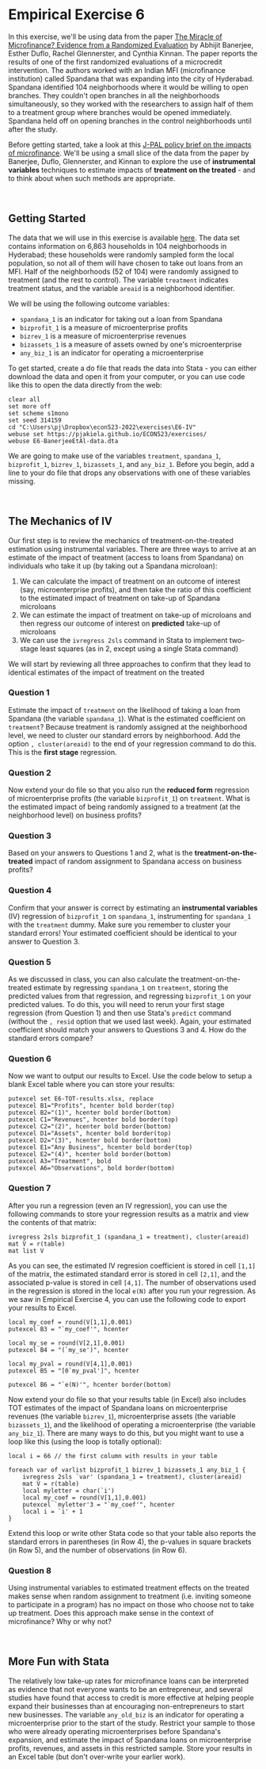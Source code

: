 # Empirical Exercise 6  

In this exercise, we'll be using data from the paper [The Miracle of Microfinance?  Evidence from a Randomized Evaluation](https://www.jstor.org/stable/43189512?seq=1) by 
Abhijit Banerjee, Esther Duflo, Rachel Glennerster, and Cynthia Kinnan.  The paper reports the results of one of the first randomized evaluations of a microcredit 
intervention.  The authors worked with an Indian MFI (microfinance institution) called Spandana that was expanding into the city of Hyderabad.  Spandana 
identified 104 neighborhoods where it would be willing to open branches.  They couldn't open branches in all the neighborhoods simultaneously, so they worked with 
the researchers to assign half of them to a treatment group where branches would be opened immediately.  Spandana held off on opening branches in 
the control neighborhoods until after the study.  

Before getting started, take a look at this [J-PAL policy brief on the impacts of microfinance](https://www.povertyactionlab.org/policy-insight/microcredit-impacts-and-limitations).  We'll be using a small slice of the data from the paper by Banerjee, Duflo, Glennerster, and Kinnan to explore the use of **instrumental variables** techniques to estimate impacts of **treatment on the treated** - and to think about when such methods are appropriate.

<br>

## Getting Started

The data that we will use in this exercise is available [here](https://pjakiela.github.io/ECON523/exercises/E6-BanerjeeEtAl-data.dta).  The data set 
contains information on 6,863 households in 104 neighborhoods in Hyderabad; these households were randomly sampled form 
the local population, so not all of them will have chosen to take out loans from an MFI. Half of the neighborhoods (52 of 104) were randomly assigned 
to treatment (and the rest to control).  The variable `treatment` indicates treatment status, and the variable `areaid` is a neighborhood identifier.  

We will be using the following outcome variables:

- `spandana_1` is an indicator for taking out a loan from Spandana 
- `bizprofit_1` is a measure of microenterprise profits
- `bizrev_1` is a measure of microenterprise revenues
- `bizassets_1` is a measure of assets owned by one's microenterprise
- `any_biz_1` is an indicator for operating a microenterprise

To get started, create a do file that reads the data into Stata - you can either download the data and open it from your computer, or you can use code like this 
to open the data directly from the web:
```
clear all
set more off
set scheme s1mono
set seed 314159
cd "C:\Users\pj\Dropbox\econ523-2022\exercises\E6-IV"
webuse set https://pjakiela.github.io/ECON523/exercises/
webuse E6-BanerjeeEtAl-data.dta
```

We are going to make use of the variables `treatment`, `spandana_1`, `bizprofit_1`, `bizrev_1`, `bizassets_1`, and `any_biz_1`.  Before you begin, 
add a line to your do file that drops any observations with one of these variables missing.

<br>

## The Mechanics of IV

Our first step is to review the mechanics of treatment-on-the-treated estimation using instrumental variables.  There are three ways to arrive at 
an estimate of the impact of treatment (access to loans from Spandana) on individuals who take it up (by taking out a Spandana microloan):

1. We can calculate the impact of treatment on an outcome of interest (say, microenterprise profits), and then take the ratio of this coefficient to the estimated impact of treatment on take-up of Spandana microloans
2. We can estimate the impact of treatment on take-up of microloans and then regress our outcome of interest on **predicted** take-up of microloans
3. We can use the `ivregress 2sls` command in Stata to implement two-stage least squares (as in 2, except using a single Stata command)

We will start by reviewing all three approaches to confirm that they lead to identical estimates of the impact of treatment on the treated

### Question 1

Estimate the impact of `treatment` on the likelihood of taking a loan from Spandana (the variable `spandana_1`).  What is the estimated coefficient on `treatment`?  Because treatment is randomly assigned at the neighborhood level, we need to cluster our standard errors by neighborhood.  Add the option `, cluster(areaid)` to the end of your regression command to do this.  This is the **first stage** regression.

### Question 2

Now extend your do file so that you also run the **reduced form** regression of microenterprise profits (the variable `bizprofit_1`) on `treatment`.  What is the estimated impact of being randomly assigned to a treatment (at the neighborhood level) on business profits?

### Question 3 

Based on your answers to Questions 1 and 2, what is the **treatment-on-the-treated** impact of random assignment to Spandana access on business profits?

### Question 4 

Confirm that your answer is correct by estimating an **instrumental variables** (IV) regression of `bizprofit_1` on `spandana_1`, instrumenting for `spandana_1` with the `treatment` dummy.  Make sure you remember to cluster your standard errors!  Your estimated coefficient should be identical to your answer to Question 3.

### Question 5 

As we discussed in class, you can also calculate the treatment-on-the-treated estimate by regressing `spandana_1` on `treatment`, storing the predicted values from that regression, and regressing `bizprofit_1` on your predicted values.  To do this, you will need to rerun your first stage regression (from Question 1) and then use Stata's `predict` command (without the `, resid` option that we used last week).  Again, your estimated coefficient should match your answers to Questions 3 and 4.  How do the standard errors compare?  

### Question 6

Now we want to output our results to Excel.  Use the code below to setup a blank Excel table where you can store your results:
```
putexcel set E6-TOT-results.xlsx, replace
putexcel B1="Profits", hcenter bold border(top)
putexcel B2="(1)", hcenter bold border(bottom)
putexcel C1="Revenues", hcenter bold border(top)
putexcel C2="(2)", hcenter bold border(bottom)
putexcel D1="Assets", hcenter bold border(top)
putexcel D2="(3)", hcenter bold border(bottom)
putexcel E1="Any Business", hcenter bold border(top)
putexcel E2="(4)", hcenter bold border(bottom)
putexcel A3="Treatment", bold
putexcel A6="Observations", bold border(bottom)
```

### Question 7 

After you run a regression (even an IV regression), you can use the following commands to store your regression results as a matrix and view the contents of that matrix:
```
ivregress 2sls bizprofit_1 (spandana_1 = treatment), cluster(areaid) 
mat V = r(table)
mat list V
```

As you can see, the estimated IV regresion coefficient is stored in cell `[1,1]` of the matrix, the estimated standard error is stored in cell `[2,1]`, and the associated p-value is stored in cell `[4,1]`.  The number of observations used in the regression is stored in the local `e(N)` after you run your regression.  As we saw in Empirical Exercise 4, you can use the following code to export your results to Excel.  
```
local my_coef = round(V[1,1],0.001)
putexcel B3 = "`my_coef'", hcenter

local my_se = round(V[2,1],0.001)
putexcel B4 = "(`my_se')", hcenter

local my_pval = round(V[4,1],0.001)
putexcel B5 = "[0`my_pval']", hcenter 

putexcel B6 = "`e(N)'", hcenter border(bottom)
```

Now extend your do file so that your results table (in Excel) also includes TOT estimates of the impact of Spandana loans on microenterprise revenues (the variable `bizrev_1`), microenterprise assets (the variable `bizassets_1`), and the likelihood of operating a microenterprise (the variable `any_biz_1`).  There are many ways to do this, but you might want to use a loop like this (using the loop is totally optional):
```
local i = 66 // the first column with results in your table

foreach var of varlist bizprofit_1 bizrev_1 bizassets_1 any_biz_1 {
	ivregress 2sls `var' (spandana_1 = treatment), cluster(areaid) 
	mat V = r(table)
	local myletter = char(`i')
	local my_coef = round(V[1,1],0.001)
	putexcel `myletter'3 = "`my_coef'", hcenter
	local i = `i' + 1
}
```

Extend this loop or write other Stata code so that your table also reports the standard errors in parentheses (in Row 4), the p-values in square brackets (in Row 5), and the number of observations (in Row 6).

### Question 8 

Using instrumental variables to estimated treatment effects on the treated makes sense when random assignment to treatment (i.e. inviting someone to participate in a program) has no impact on those who choose not to take up treatment.  Does this approach make sense in the context of microfinance?  Why or why not?

<br>

## More Fun with Stata

The relatively low take-up rates for microfinance loans can be interpreted as evidence that not everyone wants to be an entrepreneur, and several studies have found that access to credit is more effective at helping people expand their businesses than at encouraging non-entrepreneurs to start new businesses.  The variable `any_old_biz` is an indicator for operating a microenterprise prior to the start of the study.  Restrict your sample to those who were already operating microenterprises before Spandana's expansion, and estimate the impact of Spandana loans on microenterprise profits, revenues, and assets in this restricted sample.  Store your results in an Excel table (but don't over-write your earlier work).
